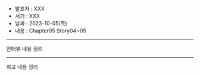 - 발표자 : XXX
- 서기 : XXX
- 날짜 : 2023-10-05(목)
- 내용 : Chapter05 Story04~05

---

인터뷰 내용 정리

---

회고 내용 정리
